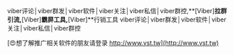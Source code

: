 viber评论│viber群发│viber软件│viber关注│viber私信│viber群控,**[Viber]**拉群引流,**[Viber]**霸屏工具,**[Viber]**行销工具
viber评论│viber群发│viber软件│viber关注│viber私信│viber群控

[😍想了解推广相关软件的朋友请登录 http://www.vst.tw](http://www.vst.tw)



